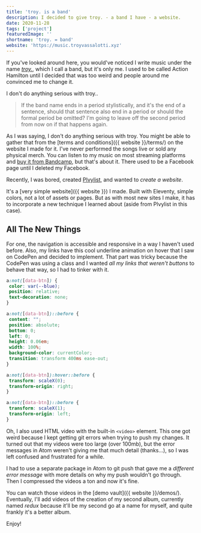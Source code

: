 ```yaml
---
title: 'troy. is a band'
description: I decided to give troy. - a band I have - a website.
date: 2020-11-28
tags: ['project']
featuredImage: ''
shortname: 'troy. = band'
website: 'https://music.troyvassalotti.xyz'
---
```

If you've looked around here, you would've noticed I write music under the name [_troy._](https://justtroy.bandcamp.com), which I call a band, but it's only me. I used to be called Action Hamilton until I decided that was too weird and people around me convinced me to change it.

I don't do anything serious with troy..

> If the band name ends in a period stylistically, and it's the end of a sentence, should that sentence also end in a period or should the formal period be omitted? I'm going to leave off the second period from now on if that happens again.

As I was saying, I don't do anything serious with troy. You might be able to gather that from the [terms and conditions]({{ website }}/terms/) on the website I made for it. I've never performed the songs live or sold any physical merch. You can listen to my music on most streaming platforms and [buy it from Bandcamp](https://justtroy.bandcamp.com), but that's about it. There used to be a Facebook page until I deleted my Facebook.

Recently, I was bored, created [Plvylist](../plvylist), and wanted to _create a website_.

It's a [very simple website]({{ website }}) I made. Built with Eleventy, simple colors, not a lot of assets or pages. But as with most new sites I make, it has to incorporate a new technique I learned about (aside from Plvylist in this case).

## All The New Things
For one, the navigation is accessible and responsive in a way I haven't used before. Also, my links have this cool underline animation on hover that I saw on CodePen and decided to implement. That part was tricky because the CodePen was using a class and I wanted _all my links that weren't buttons_ to behave that way, so I had to tinker with it.

```css
a:not([data-btn]) {
 color: var(--blue);
 position: relative;
 text-decoration: none;
}

a:not([data-btn])::before {
 content: "";
 position: absolute;
 bottom: 0;
 left: 0;
 height: 0.06em;
 width: 100%;
 background-color: currentColor;
 transition: transform 400ms ease-out;
}

a:not([data-btn]):hover::before {
 transform: scaleX(0);
 transform-origin: right;
}

a:not([data-btn])::before {
 transform: scaleX(1);
 transform-origin: left;
}
```

Oh, I also used HTML video with the built-in `<video>` element. This one got weird because I kept getting git errors when trying to push my changes. It turned out that my videos were too large (over 100mb), but the error messages in Atom weren't giving me that much detail (thanks...), so I was left confused and frustrated for a while.

I had to use a separate package in Atom to git push that gave me a _different error message_ with more details on why my push wouldn't go through. Then I compressed the videos a ton and now it's fine.

You can watch those videos in the [demo vault]({{ website }}/demos/). Eventually, I'll add videos of the creation of my second album, currently named _redux_ because it'll be my second go at a name for myself, and quite frankly it's a better album.

Enjoy!
